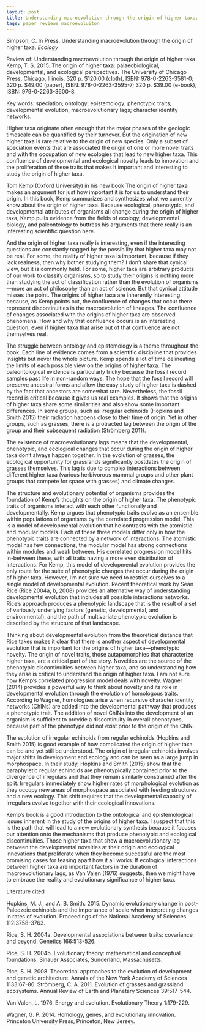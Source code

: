 ```yaml
---
layout: post
title: Understanding macroevolution through the origin of higher taxa. 
tags: paper reviews macroevoluiton
---
```


Simpson, C. In Press. Understanding macroevolution through the origin of higher taxa. *Ecology*

Review of: Understanding macroevolution through the origin of higher taxa
Kemp, T. S. 2015. The origin of higher taxa: palaeobiological, developmental, and ecological perspectives. The University of Chicago Press, Chicago, Illinois. 320 p. $120.00 (cloth), ISBN: 978-0-2263-3581-0; 320 p. $49.00 (paper), ISBN: 978-0-2263-3595-7; 320 p. $39.00 (e-book), ISBN: 979-0-2263-3600-8.

Key words: speciation; ontology; epistemology; phenotypic traits; developmental evolution; macroevolutionary lags; character identity networks.


Higher taxa originate often enough that the major phases of the geologic timescale can be quantified by their turnover. But the origination of new higher taxa is rare relative to the origin of new species. Only a subset of speciation events that are associated the origin of one or more novel traits and with the occupation of new ecologies that lead to new higher taxa. This confluence of developmental and ecological novelty leads to innovation and the proliferation of these traits that makes it important and interesting to study the origin of higher taxa.

Tom Kemp (Oxford University) in his new book The origin of higher taxa makes an argument for just how important it is for us to understand their origin. In this book, Kemp summarizes and synthesizes what we currently know about the origin of higher taxa. Because ecological, phenotypic, and developmental attributes of organisms all change during the origin of higher taxa, Kemp pulls evidence from the fields of ecology, developmental biology, and paleontology to buttress his arguments that there really is an interesting scientific question here.
 

And the origin of higher taxa really is interesting, even if the interesting questions are constantly nagged by the possibility that higher taxa may not be real. For some, the reality of higher taxa is important, because if they lack realness, then why bother studying them? I don’t share that cynical view, but it is commonly held. For some, higher taxa are arbitrary products of our work to classify organisms, so to study their origins is nothing more than studying the act of classification rather than the evolution of organisms—more an act of philosophy than an act of science. But that cynical attitude misses the point. The origins of higher taxa are inherently interesting because, as Kemp points out, the confluence of changes that occur there represent discontinuities in the macroevolution of lineages. The confluence of changes associated with the origins of higher taxa are observed phenomena. How and why that confluence occurs is an interesting question, even if higher taxa that arise out of that confluence are not themselves real.

The struggle between ontology and epistemology is a theme throughout the book. Each line of evidence comes from a scientific discipline that provides insights but never the whole picture. Kemp spends a lot of time delineating the limits of each possible view on the origins of higher taxa. The paleontological evidence is particularly tricky because the fossil record samples past life in non-random ways. The hope that the fossil record will preserve ancestral forms and allow the easy study of higher taxa is dashed by the fact that ancestors are somewhat rare. Nevertheless, the fossil record is critical because it gives us real examples. It shows that the origins of higher taxa share some similarities and also show some important differences. In some groups, such as irregular echinoids (Hopkins and Smith 2015) their radiation happens close to their time of origin. Yet in other groups, such as grasses, there is a protracted lag between the origin of the group and their subsequent radiation (Strömberg 2011).
 
The existence of macroevolutionary lags means that the developmental, phenotypic, and ecological changes that occur during the origin of higher taxa don’t always happen together. In the evolution of grasses, the ecological opportunity for grasslands significantly postdates the origin of grasses themselves. This lag is due to complex interactions between different higher taxa (various herbivorous mammal groups and other plant groups that compete for space with grasses) and climate changes.

The structure and evolutionary potential of organisms provides the foundation of Kemp’s thoughts on the origin of higher taxa. The phenotypic traits of organisms interact with each other functionally and developmentally. Kemp argues that phenotypic traits evolve as an ensemble within populations of organisms by the correlated progression model. This is a model of developmental evolution that he contrasts with the atomistic and modular models. Each of these three models differ only in how the phenotypic traits are connected by a network of interactions. The atomistic model has few connections, the modular model has strong connections within modules and weak between. His correlated progression model hits in-between these, with all traits having a more even distribution of interactions. For Kemp, this model of developmental evolution provides the only route for the suite of phenotypic changes that occur during the origin of higher taxa. However, I’m not sure we need to restrict ourselves to a single model of developmental evolution. Recent theoretical work by Sean Rice (Rice 2004a, b, 2008) provides an alternative way of understanding developmental evolution that includes all possible interactions networks. Rice’s approach produces a phenotypic landscape that is the result of a set of variously underlying factors (genetic, developmental, and environmental), and the path of multivariate phenotypic evolution is described by the structure of that landscape.

Thinking about developmental evolution from the theoretical distance that Rice takes makes it clear that there is another aspect of developmental evolution that is important for the origins of higher taxa—phenotypic novelty. The origin of novel traits, those autapomorphies that characterize higher taxa, are a critical part of the story. Novelties are the source of the phenotypic discontinuities between higher taxa, and so understanding how they arise is critical to understand the origin of higher taxa. I am not sure how Kemp’s correlated progression model deals with novelty. Wagner (2014) provides a powerful way to think about novelty and its role in developmental evolution through the evolution of homologous traits. According to Wagner, homologues arise when recursive character identity networks (ChINs) are added into the developmental pathway that produces a phenotypic trait. The addition of novel ChINs into the development of an organism is sufficient to provide a discontinuity in overall phenotypes, because part of the phenotype did not exist prior to the origin of the ChIN.

The evolution of irregular echinoids from regular echinoids (Hopkins and Smith 2015) is good example of how complicated the origin of higher taxa can be and yet still be understood. The origin of irregular echinoids involves major shifts in development and ecology and can be seen as a large jump in morphospace. In their study, Hopkins and Smith (2015) show that the paraphyletic regular echinoids are phenotypically contained prior to the divergence of irregulars and that they remain similarly constrained after the split. Irregulars immediately show higher rates of morphological evolution as they occupy new areas of morphospace associated with feeding structures and a new ecology. This shift requires that the developmental capacity of irregulars evolve together with their ecological innovations.

Kemp’s book is a good introduction to the ontological and epistemological issues inherent in the study of the origins of higher taxa. I suspect that this is the path that will lead to a new evolutionary synthesis because it focuses our attention onto the mechanisms that produce phenotypic and ecological discontinuities. Those higher taxa that show a macroevolutionary lag between the developmental novelties at their origin and ecological innovations that proliferate when they become successful are the most promising cases for teasing apart how it all works. If ecological interactions between higher taxa are important factors in the duration of macroevolutionary lags, as Van Valen (1976) suggests, then we might have to embrace the reality and evolutionary significance of higher taxa.

Literature cited

Hopkins, M. J., and A. B. Smith. 2015. Dynamic evolutionary change in post-Paleozoic echinoids and the importance of scale when interpreting changes in rates of evolution. Proceedings of the National Academy of Sciences 112:3758-3763.

Rice, S. H. 2004a. Developmental associations between traits: covariance and beyond. Genetics 166:513-526.

Rice, S. H. 2004b. Evolutionary theory: mathematical and conceptual foundations. Sinauer Associates, Sunderland, Massachusetts.

Rice, S. H. 2008. Theoretical approaches to the evolution of development and genetic architecture. Annals of the New York Academy of Sciences 1133:67-86.
Strömberg, C. A. 2011. Evolution of grasses and grassland ecosystems. Annual Review of Earth and Planetary Sciences 39:517-544.

Van Valen, L. 1976. Energy and evolution. Evolutionary Theory 1:179-229.

Wagner, G. P. 2014. Homology, genes, and evolutionary innovation. Princeton University Press, Princeton, New Jersey.




